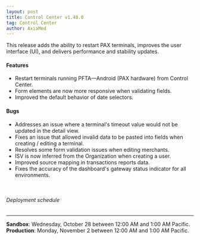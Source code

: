 ```yaml
---
layout: post
title: Control Center v1.48.0
tag: Control Center
author: AxiaMed
---
```


This release adds the ability to restart PAX terminals, improves the user interface (UI), and delivers performance and stability updates. 

#### Features
* Restart terminals running PFTA—Android (PAX hardware) from Control Center.
* Form elements are now more responsive when validating fields.
* Improved the default behavior of date selectors.


#### Bugs
* Addresses an issue where a terminal's timeout value would not be updated in the detail view.
* Fixes an issue that allowed invalid data to be pasted into fields when creating / editing a terminal.
* Resolves some form validation issues when editing merchants.
* ISV is now inferred from the Organization when creating a user.
* Improved source mapping in transactions reports data.
* Fixes the accuracy of the dashboard's gateway status indicator for all environments.

&nbsp;  
###### Deployment schedule
* * *
**Sandbox**: Wednesday, October 28 between 12:00 AM and 1:00 AM Pacific.
<br>
**Production**: Monday, November 2 between 12:00 AM and 1:00 AM Pacific.
